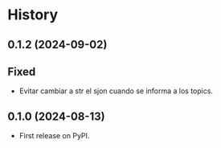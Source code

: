 # History

## 0.1.2 (2024-09-02)

## Fixed
- Evitar cambiar a str el sjon cuando se informa a los topics.


## 0.1.0 (2024-08-13)

* First release on PyPI.
